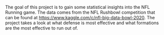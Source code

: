 The goal of this project is to gain some statistical insights into the NFL Running game. The data comes from the NFL Rushbowl competition that can be found at https://www.kaggle.com/c/nfl-big-data-bowl-2020. The project takes a look at what defense is most effective and what formations are the most effective to run out of.
